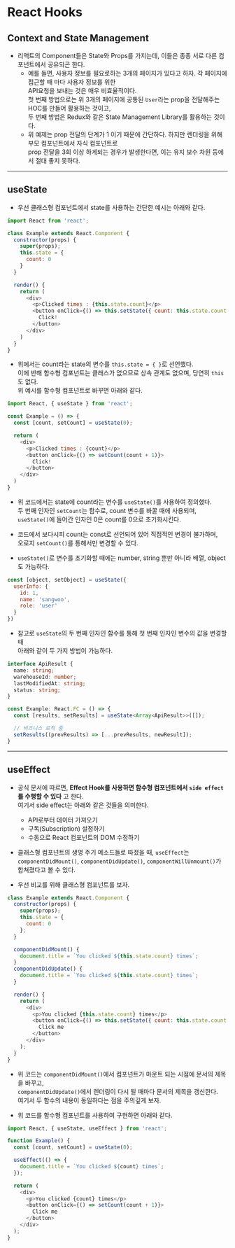 <h1>React Hooks</h1>

<h2>Context and State Management</h2>

* 리액트의 Component들은 State와 Props를 가지는데, 이들은 종종 서로 다른 컴포넌트에서 공유되곤 한다.
  * 예를 들면, 사용자 정보를 필요로하는 3개의 페이지가 있다고 하자. 각 페이지에 접근할 때 마다 사용자 정보를 위한   
    API요청을 보내는 것은 매우 비효율적이다.   
    첫 번째 방법으로는 위 3개의 페이지에 공통된 `User`라는 prop을 전달해주는 HOC를 만들어 활용하는 것이고,   
    두 번째 방법은 Redux와 같은 State Management Library를 활용하는 것이다.
  * 위 예제는 prop 전달의 단계가 1 이기 때문에 간단하다. 하지만 렌더링을 위해 부모 컴포넌트에서 자식 컴포넌트로   
    prop 전달을 3회 이상 하게되는 경우가 발생한다면, 이는 유지 보수 차원 등에서 절대 좋지 못하다.
<hr/>

<h2>useState</h2>

* 우선 클래스형 컴포넌트에서 state를 사용하는 간단한 예시는 아래와 같다.
```js
import React from 'react';

class Example extends React.Component {
  constructor(props) {
    super(props);
    this.state = {
      count: 0
    }
  }

  render() {
    return (
      <div>
        <p>Clicked times : {this.state.count}</p>
        <button onClick={() => this.setState({ count: this.state.count + 1 })}>
          Click!
        </button>
      </div>
    )
  }
}
```

* 위에서는 count라는 state의 변수를 `this.state = { }`로 선언했다.   
  이에 반해 함수형 컴포넌트는 클래스가 없으므로 상속 관계도 없으며, 당연히 `this`도 없다.   
  위 예시를 함수형 컴포넌트로 바꾸면 아래와 같다.
```js
import React, { useState } from 'react';

const Example = () => {
  const [count, setCount] = useState(0);

  return (
    <div>
      <p>Clicked times : {count}</p>
      <button onClick={() => setCount(count + 1)}>
        Click!
      </button>
    </div>
  )
}
```

* 위 코드에서는 state에 count라는 변수를 `useState()`를 사용하여 정의했다.   
  두 번째 인자인 `setCount`는 함수로, count 변수를 바꿀 때에 사용되며,   
  `useState()`에 들어간 인자인 0은 count를 0으로 초기화시킨다.

* 코드에서 보다시피 count는 const로 선언되어 있어 직접적인 변경이 불가하며,   
  오로지 `setCount()`를 통해서만 변경할 수 있다.

* `useState()`로 변수를 초기화할 때에는 number, string 뿐만 아니라 배열, object도 가능하다.
```js
const [object, setObject] = useState({
  userInfo: {
    id: 1,
    name: 'sangwoo',
    role: 'user'
  }
})
```

* 참고로 `useState`의 두 번째 인자인 함수를 통해 첫 번째 인자인 변수의 값을 변경할 때   
  아래와 같이 두 가지 방법이 가능하다.
```ts
interface ApiResult {
  name: string;
  warehouseId: number;
  lastModifiedAt: string;
  status: string;
}

const Example: React.FC = () => {
  const [results, setResults] = useState<Array<ApiResult>>([]);

  // 비즈니스 로직 중
  setResults((prevResults) => [...prevResults, newResult]);
}
```
<hr/>

<h2>useEffect</h2>

* 공식 문서에 따르면, __Effect Hook를 사용하면 함수형 컴포넌트에서 `side effect`를 수행할 수 있다__ 고 한다.   
  여기서 side effect는 아래와 같은 것들을 의미한다.
  * API로부터 데이터 가져오기
  * 구독(Subscription) 설정하기
  * 수동으로 React 컴포넌트의 DOM 수정하기

* 클래스형 컴포넌트의 생명 주기 메소드들로 따졌을 때, `useEffect`는   
  `componentDidMount()`, `componentDidUpdate()`, `componentWillUnmount()`가 합쳐졌다고 볼 수 있다.

* 우선 비교를 위해 클래스형 컴포넌트를 보자.
```js
class Example extends React.Component {
  constructor(props) {
    super(props);
    this.state = {
      count: 0
    };
  }

  componentDidMount() {
    document.title = `You clicked ${this.state.count} times`;
  }
  componentDidUpdate() {
    document.title = `You clicked ${this.state.count} times`;
  }

  render() {
    return (
      <div>
        <p>You clicked {this.state.count} times</p>
        <button onClick={() => this.setState({ count: this.state.count + 1 })}>
          Click me
        </button>
      </div>
    );
  }
}
```

* 위 코드는 `componentDidMount()`에서 컴포넌트가 마운트 되는 시점에 문서의 제목을 바꾸고,   
  `componentDidUpdate()`에서 렌더링이 다시 될 때마다 문서의 제목을 갱신한다.   
  여기서 두 함수의 내용이 동일하다는 점을 주의깊게 보자.

* 위 코드를 함수형 컴포넌트를 사용하여 구현하면 아래와 같다.
```js
import React, { useState, useEffect } from 'react';

function Example() {
  const [count, setCount] = useState(0);

  useEffect(() => {
    document.title = `You clicked ${count} times`;
  });

  return (
    <div>
      <p>You clicked {count} times</p>
      <button onClick={() => setCount(count + 1)}>
        Click me
      </button>
    </div>
  );
}
```